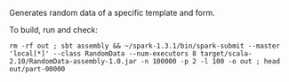 Generates random data of a specific template and form.

To build, run and check:

    rm -rf out ; sbt assembly && ~/spark-1.3.1/bin/spark-submit --master 'local[*]' --class RandomData --num-executors 8 target/scala-2.10/RandomData-assembly-1.0.jar -n 100000 -p 2 -l 100 -o out ; head out/part-00000
